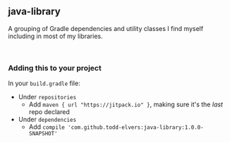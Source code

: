 java-library
---------------------------------

A grouping of Gradle dependencies and utility classes I find myself including in most of my libraries.

<br/>

### Adding this to your project

In your `build.gradle` file:
* Under `repositories`
    * Add `maven { url "https://jitpack.io" }`, making sure it's the _last_ repo declared
* Under `dependencies`
    * Add `compile 'com.github.todd-elvers:java-library:1.0.0-SNAPSHOT'`
